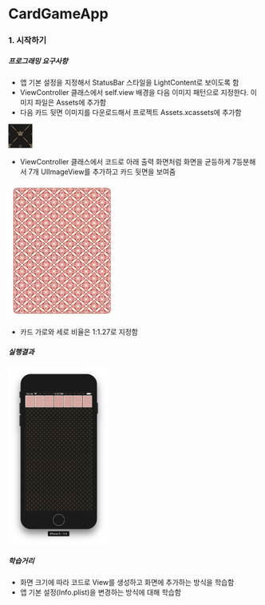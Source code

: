 # CardGameApp

### 1. 시작하기 

##### 프로그래밍 요구사항
* 앱 기본 설정을 지정해서 StatusBar 스타일을 LightContent로 보이도록 함
* ViewController 클래스에서 self.view 배경을 다음 이미지 패턴으로 지정한다. 이미지 파일은 Assets에 추가함
* 다음 카드 뒷면 이미지를 다운로드해서 프로젝트 Assets.xcassets에 추가함

<img src="./images/pattern.png" />

* ViewController 클래스에서 코드로 아래 출력 화면처럼 화면을 균등하게 7등분해서 7개 UIImageView를 추가하고 카드 뒷면을 보여줌

<img src="./images/card.png" />

* 카드 가로와 세로 비율은 1:1.27로 지정함

##### 실행결과 

<img src="./images/cardgame-app-result-1.png" width="40%"></img>

##### 학습거리
* 화면 크기에 따라 코드로 View를 생성하고 화면에 추가하는 방식을 학습함
* 앱 기본 설정(Info.plist)을 변경하는 방식에 대해 학습함
